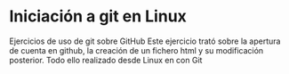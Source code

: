 # Iniciación a git en Linux
Ejercicios de uso de git sobre GitHub
Este ejercicio trató sobre la apertura de cuenta en github, la creación de un fichero html y su modificación posterior. 
Todo ello realizado desde Linux en con Git
